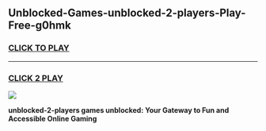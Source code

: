 
## Unblocked-Games-unblocked-2-players-Play-Free-g0hmk
<h3>
<a href="https://premium76.site?title=unblocked-2-players&ref=20M">CLICK TO PLAY</a></h3>
<hr>

<h3>
<a href="https://premium76.site?title=unblocked-2-players&ref=20M">CLICK 2 PLAY</a>
  
</h3>

<a href="https://premium76.site?title=unblocked-2-players&ref=19M"><img src="https://clearcache.store/games.png"></a>


**unblocked-2-players games unblocked: Your Gateway to Fun and Accessible Online Gaming**
